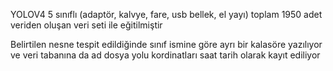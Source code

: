 YOLOV4 5 sınıflı (adaptör, kalvye, fare, usb bellek, el yayı) toplam 1950 adet veriden oluşan veri seti ile eğitilmiştir

Belirtilen nesne tespit edildiğinde sınıf ismine göre ayrı bir kalasöre yazılıyor ve veri tabanına da ad dosya yolu kordinatları saat tarih olarak kayıt ediliyor 
